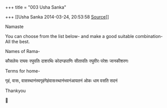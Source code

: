 +++
title = "003 Usha Sanka"

+++
[[Usha Sanka	2014-03-24, 20:53:58 [Source](https://groups.google.com/g/samskrita/c/yI57VcgFxjc)]]



Namaste

You can choose from the list below- and make a good suitable combination- All the best.

Names of Rama-

कौसलेयः राघवः रघुपतिः दाशरथिः कोदण्डपाणिः सीतापतिः रघुवीरः परेशः जानकीशरणः

Terms for home-

गृहं, वासः, वासस्थानंस्वगृहंगेहंवासःस्थानंभवनंआयतनं ओकः धाम वसति सदनं

Thankyou



